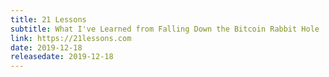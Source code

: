 ```yaml
---
title: 21 Lessons
subtitle: What I've Learned from Falling Down the Bitcoin Rabbit Hole
link: https://21lessons.com
date: 2019-12-18
releasedate: 2019-12-18
---
```

